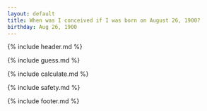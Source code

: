 ```yaml
---
layout: default
title: When was I conceived if I was born on August 26, 1900?
birthday: Aug 26, 1900
---
```


{% include header.md %}

{% include guess.md %}

{% include calculate.md %}

{% include safety.md %}

{% include footer.md %}



